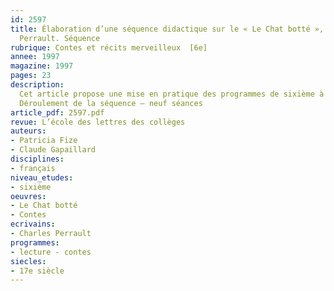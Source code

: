 ```yaml
---
id: 2597
title: Élaboration d’une séquence didactique sur le « Le Chat botté », de Charles
  Perrault. Séquence
rubrique: Contes et récits merveilleux  [6e]
annee: 1997
magazine: 1997
pages: 23
description: 
  Cet article propose une mise en pratique des programmes de sixième à travers l’élaboration d’une séquence didactique sur le conte de Perrault.
  Déroulement de la séquence – neuf séances
article_pdf: 2597.pdf
revue: L’école des lettres des collèges
auteurs:
- Patricia Fize
- Claude Gapaillard
disciplines:
- français
niveau_etudes:
- sixième
oeuvres:
- Le Chat botté
- Contes
ecrivains:
- Charles Perrault
programmes:
- lecture - contes
siecles:
- 17e siècle
---
```


